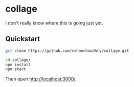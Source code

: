 # collage

I don't really know where this is going just yet.

## Quickstart

```sh
git clone https://github.com/vihanchaudhry/collage.git

cd collage/
npm install
npm start
```

Then open [http://localhost:3000/](http://localhost:3000/).
